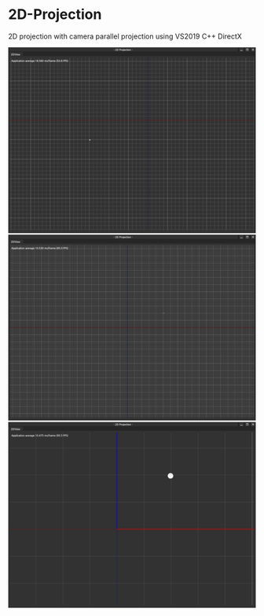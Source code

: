 # 2D-Projection
2D projection with camera parallel projection using VS2019 C++ DirectX

![](https://github.com/jjuiddong/2D-Projection/blob/main/Doc/screenshot1.png?raw=true)
![](https://github.com/jjuiddong/2D-Projection/blob/main/Doc/screenshot2.png?raw=true)
![](https://github.com/jjuiddong/2D-Projection/blob/main/Doc/screenshot3.png?raw=true)

